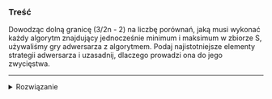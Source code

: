 ### Treść
Dowodząc dolną granicę (3/2n - 2) na liczbę porównań, jaką musi wykonać każdy algorytm znajdujący jednocześnie minimum i maksimum w zbiorze S, używaliśmy gry adwersarza z algorytmem. Podaj najistotniejsze elementy strategii adwersarza i uzasadnij, dlaczego prowadzi ona do jego zwycięstwa.

------
<details><summary>Rozwiązanie</summary>
<p>
